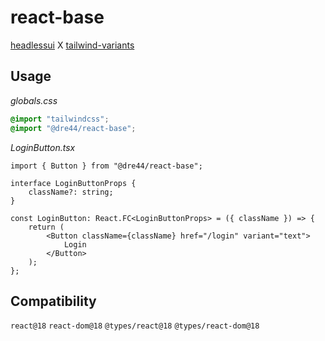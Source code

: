 # react-base

[headlessui](https://headlessui.com) X [tailwind-variants](https://www.tailwind-variants.org)

## Usage

_globals.css_

```css
@import "tailwindcss";
@import "@dre44/react-base";
```

_LoginButton.tsx_

```tsx
import { Button } from "@dre44/react-base";

interface LoginButtonProps {
    className?: string;
}

const LoginButton: React.FC<LoginButtonProps> = ({ className }) => {
    return (
        <Button className={className} href="/login" variant="text">
            Login
        </Button>
    );
};
```

## Compatibility

`react@18` `react-dom@18` `@types/react@18` `@types/react-dom@18`
